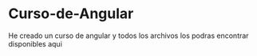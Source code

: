 # Curso-de-Angular
He creado un curso de angular y todos los archivos los podras encontrar disponibles aqui
